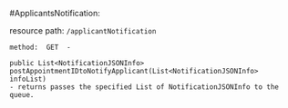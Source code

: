#ApplicantsNotification:

resource path: ```/applicantNotification```

	method:  GET  -

	public List<NotificationJSONInfo> postAppointmentIDtoNotifyApplicant(List<NotificationJSONInfo> infoList)
    - returns passes the specified List of NotificationJSONInfo to the queue.

